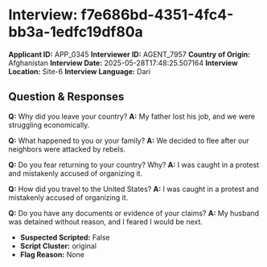 # Interview: f7e686bd-4351-4fc4-bb3a-1edfc19df80a
**Applicant ID:** APP_0345
**Interviewer ID:** AGENT_7957
**Country of Origin:** Afghanistan
**Interview Date:** 2025-05-28T17:48:25.507164
**Interview Location:** Site-6
**Interview Language:** Dari

## Question & Responses

**Q:** Why did you leave your country?
**A:** My father lost his job, and we were struggling economically.

**Q:** What happened to you or your family?
**A:** We decided to flee after our neighbors were attacked by rebels.

**Q:** Do you fear returning to your country? Why?
**A:** I was caught in a protest and mistakenly accused of organizing it.

**Q:** How did you travel to the United States?
**A:** I was caught in a protest and mistakenly accused of organizing it.

**Q:** Do you have any documents or evidence of your claims?
**A:** My husband was detained without reason, and I feared I would be next.

- **Suspected Scripted:** False
- **Script Cluster:** original
- **Flag Reason:** None